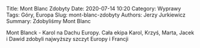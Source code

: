 Title: Mont Blanc Zdobyty
Date: 2020-07-14 10:20
Category: Wyprawy
Tags: Góry, Europa
Slug: mont-blanc-zdobyty
Authors: Jerzy Jurkiewicz
Summary: Zdobyliśmy Mont Blanc



Mont Blanck  - Karol na Dachu Europy.  Cała ekipa Karol, Krzyś, Marta, Jacek i Dawid zdobyli najwyższy szczyt Europy i Francji
